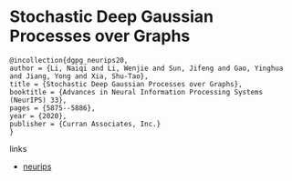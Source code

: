 # Stochastic Deep Gaussian Processes over Graphs

```
@incollection{dgpg_neurips20,
author = {Li, Naiqi and Li, Wenjie and Sun, Jifeng and Gao, Yinghua and Jiang, Yong and Xia, Shu-Tao},
title = {Stochastic Deep Gaussian Processes over Graphs},
booktitle = {Advances in Neural Information Processing Systems (NeurIPS) 33},
pages = {5875--5886},
year = {2020},
publisher = {Curran Associates, Inc.}
}
```

links
- [neurips](https://papers.nips.cc//paper/2020/hash/415e1af7ea95f89f4e375162b21ae38c-Abstract.html)
